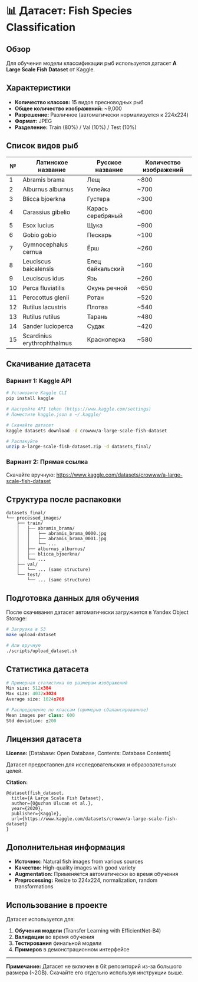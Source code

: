 # 📊 Датасет: Fish Species Classification

## Обзор

Для обучения модели классификации рыб используется датасет **A Large Scale Fish Dataset** от Kaggle.

## Характеристики

- **Количество классов:** 15 видов пресноводных рыб
- **Общее количество изображений:** ~9,000
- **Разрешение:** Различное (автоматически нормализуется к 224x224)
- **Формат:** JPEG
- **Разделение:** Train (80%) / Val (10%) / Test (10%)

## Список видов рыб

| № | Латинское название | Русское название | Количество изображений |
|---|-------------------|------------------|----------------------|
| 1 | Abramis brama | Лещ | ~800 |
| 2 | Alburnus alburnus | Уклейка | ~700 |
| 3 | Blicca bjoerkna | Густера | ~300 |
| 4 | Carassius gibelio | Карась серебряный | ~600 |
| 5 | Esox lucius | Щука | ~900 |
| 6 | Gobio gobio | Пескарь | ~100 |
| 7 | Gymnocephalus cernua | Ёрш | ~260 |
| 8 | Leuciscus baicalensis | Елец байкальский | ~160 |
| 9 | Leuciscus idus | Язь | ~260 |
| 10 | Perca fluviatilis | Окунь речной | ~650 |
| 11 | Perccottus glenii | Ротан | ~520 |
| 12 | Rutilus lacustris | Плотва | ~540 |
| 13 | Rutilus rutilus | Тарань | ~480 |
| 14 | Sander lucioperca | Судак | ~420 |
| 15 | Scardinius erythrophthalmus | Красноперка | ~580 |

## Скачивание датасета

### Вариант 1: Kaggle API

```bash
# Установите Kaggle CLI
pip install kaggle

# Настройте API token (https://www.kaggle.com/settings)
# Поместите kaggle.json в ~/.kaggle/

# Скачайте датасет
kaggle datasets download -d crowww/a-large-scale-fish-dataset

# Распакуйте
unzip a-large-scale-fish-dataset.zip -d datasets_final/
```

### Вариант 2: Прямая ссылка

Скачайте вручную: https://www.kaggle.com/datasets/crowww/a-large-scale-fish-dataset

## Структура после распаковки

```
datasets_final/
└── processed_images/
    ├── train/
    │   ├── abramis_brama/
    │   │   ├── abramis_brama_0000.jpg
    │   │   ├── abramis_brama_0001.jpg
    │   │   └── ...
    │   ├── alburnus_alburnus/
    │   ├── blicca_bjoerkna/
    │   └── ...
    ├── val/
    │   └── ... (same structure)
    └── test/
        └── ... (same structure)
```

## Подготовка данных для обучения

После скачивания датасет автоматически загружается в Yandex Object Storage:

```bash
# Загрузка в S3
make upload-dataset

# Или вручную
./scripts/upload_dataset.sh
```

## Статистика датасета

```python
# Примерная статистика по размерам изображений
Min size: 512x384
Max size: 4032x3024
Average size: 1024x768

# Распределение по классам (примерно сбалансированное)
Mean images per class: 600
Std deviation: ±200
```

## Лицензия датасета

**License:** [Database: Open Database, Contents: Database Contents]

Датасет предоставлен для исследовательских и образовательных целей.

**Citation:**
```
@dataset{fish_dataset,
  title={A Large Scale Fish Dataset},
  author={Oğuzhan Ulucan et al.},
  year={2020},
  publisher={Kaggle},
  url={https://www.kaggle.com/datasets/crowww/a-large-scale-fish-dataset}
}
```

## Дополнительная информация

- **Источник:** Natural fish images from various sources
- **Качество:** High-quality images with good variety
- **Augmentation:** Применяется автоматически во время обучения
- **Preprocessing:** Resize to 224x224, normalization, random transformations

## Использование в проекте

Датасет используется для:
1. **Обучения модели** (Transfer Learning with EfficientNet-B4)
2. **Валидации** во время обучения
3. **Тестирования** финальной модели
4. **Примеров** в демонстрационном интерфейсе

---

**Примечание:** Датасет не включен в Git репозиторий из-за большого размера (~2GB). Скачайте его отдельно используя инструкции выше.

